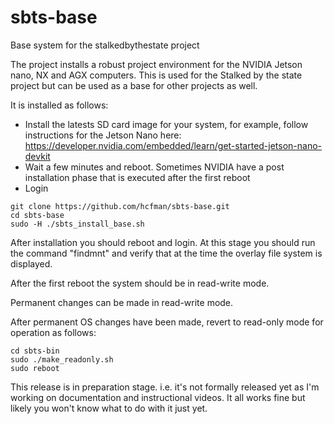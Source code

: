 # sbts-base

Base system for the stalkedbythestate project

The project installs a robust project environment for the NVIDIA Jetson nano, NX and AGX computers. This is used for the Stalked by the state project but can be used as a base for other projects as well.

It is installed as follows:

* Install the latests SD card image for your system, for example, follow instructions for the Jetson Nano here: https://developer.nvidia.com/embedded/learn/get-started-jetson-nano-devkit
* Wait a few minutes and reboot. Sometimes NVIDIA have a post installation phase that is executed after the first reboot
* Login

```
git clone https://github.com/hcfman/sbts-base.git
cd sbts-base
sudo -H ./sbts_install_base.sh
```

After installation you should reboot and login. At this stage you should run the command "findmnt" and verify that at the time the overlay file system is displayed.

After the first reboot the system should be in read-write mode.

Permanent changes can be made in read-write mode.

After permanent OS changes have been made, revert to read-only mode for operation as follows:

```
cd sbts-bin
sudo ./make_readonly.sh
sudo reboot
```

This release is in preparation stage. i.e. it's not formally released yet as I'm working on documentation and instructional videos. It all works fine but likely you won't know what to do with it just yet.
